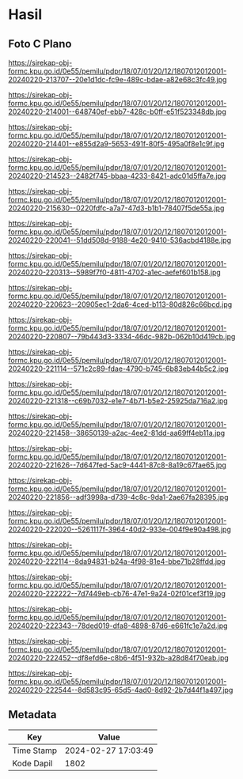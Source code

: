 # Hasil

## Foto C Plano

https://sirekap-obj-formc.kpu.go.id/0e55/pemilu/pdpr/18/07/01/20/12/1807012012001-20240220-213707--20e1d1dc-fc9e-489c-bdae-a82e68c3fc49.jpg

https://sirekap-obj-formc.kpu.go.id/0e55/pemilu/pdpr/18/07/01/20/12/1807012012001-20240220-214001--648740ef-ebb7-428c-b0ff-e51f523348db.jpg

https://sirekap-obj-formc.kpu.go.id/0e55/pemilu/pdpr/18/07/01/20/12/1807012012001-20240220-214401--e855d2a9-5653-491f-80f5-495a0f8e1c9f.jpg

https://sirekap-obj-formc.kpu.go.id/0e55/pemilu/pdpr/18/07/01/20/12/1807012012001-20240220-214523--2482f745-bbaa-4233-8421-adc01d5ffa7e.jpg

https://sirekap-obj-formc.kpu.go.id/0e55/pemilu/pdpr/18/07/01/20/12/1807012012001-20240220-215630--0220fdfc-a7a7-47d3-b1b1-78407f5de55a.jpg

https://sirekap-obj-formc.kpu.go.id/0e55/pemilu/pdpr/18/07/01/20/12/1807012012001-20240220-220041--51dd508d-9188-4e20-9410-536acbd4188e.jpg

https://sirekap-obj-formc.kpu.go.id/0e55/pemilu/pdpr/18/07/01/20/12/1807012012001-20240220-220313--5989f7f0-4811-4702-a1ec-aefef601b158.jpg

https://sirekap-obj-formc.kpu.go.id/0e55/pemilu/pdpr/18/07/01/20/12/1807012012001-20240220-220623--20905ec1-2da6-4ced-b113-80d826c66bcd.jpg

https://sirekap-obj-formc.kpu.go.id/0e55/pemilu/pdpr/18/07/01/20/12/1807012012001-20240220-220807--79b443d3-3334-46dc-982b-062b10d419cb.jpg

https://sirekap-obj-formc.kpu.go.id/0e55/pemilu/pdpr/18/07/01/20/12/1807012012001-20240220-221114--571c2c89-fdae-4790-b745-6b83eb44b5c2.jpg

https://sirekap-obj-formc.kpu.go.id/0e55/pemilu/pdpr/18/07/01/20/12/1807012012001-20240220-221318--c69b7032-e1e7-4b71-b5e2-25925da716a2.jpg

https://sirekap-obj-formc.kpu.go.id/0e55/pemilu/pdpr/18/07/01/20/12/1807012012001-20240220-221458--38650139-a2ac-4ee2-81dd-aa69ff4eb11a.jpg

https://sirekap-obj-formc.kpu.go.id/0e55/pemilu/pdpr/18/07/01/20/12/1807012012001-20240220-221626--7d647fed-5ac9-4441-87c8-8a19c67fae65.jpg

https://sirekap-obj-formc.kpu.go.id/0e55/pemilu/pdpr/18/07/01/20/12/1807012012001-20240220-221856--adf3998a-d739-4c8c-9da1-2ae67fa28395.jpg

https://sirekap-obj-formc.kpu.go.id/0e55/pemilu/pdpr/18/07/01/20/12/1807012012001-20240220-222020--5261117f-3964-40d2-933e-004f9e90a498.jpg

https://sirekap-obj-formc.kpu.go.id/0e55/pemilu/pdpr/18/07/01/20/12/1807012012001-20240220-222114--8da94831-b24a-4f98-81e4-bbe71b28ffdd.jpg

https://sirekap-obj-formc.kpu.go.id/0e55/pemilu/pdpr/18/07/01/20/12/1807012012001-20240220-222222--7d7449eb-cb76-47e1-9a24-02f01cef3f19.jpg

https://sirekap-obj-formc.kpu.go.id/0e55/pemilu/pdpr/18/07/01/20/12/1807012012001-20240220-222343--78ded019-dfa8-4898-87d6-e661fc1e7a2d.jpg

https://sirekap-obj-formc.kpu.go.id/0e55/pemilu/pdpr/18/07/01/20/12/1807012012001-20240220-222452--df8efd6e-c8b6-4f51-932b-a28d84f70eab.jpg

https://sirekap-obj-formc.kpu.go.id/0e55/pemilu/pdpr/18/07/01/20/12/1807012012001-20240220-222544--8d583c95-65d5-4ad0-8d92-2b7d44f1a497.jpg


## Metadata

| Key        | Value               |
| ---------- | ------------------- |
| Time Stamp | 2024-02-27 17:03:49 |
| Kode Dapil | 1802                |



